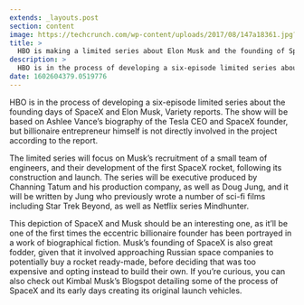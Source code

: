 ```yaml
--- 
extends: _layouts.post 
section: content 
image: https://techcrunch.com/wp-content/uploads/2017/08/147a18361.jpg?w=600 
title: > 
  HBO is making a limited series about Elon Musk and the founding of SpaceX – TechCrunch 
description: > 
  HBO is in the process of developing a six-episode limited series about the founding days of SpaceX and Elon Musk, Variety reports.The show will be based on Ashlee Vance’s biography of the Tesla CEO and SpaceX founder, but billionaire entrepreneur himself is not directly involved in the project according to the report.The limited series will focus on Musk’s recruitment of a small team of engineers, and their development of the first SpaceX rocket, following its construction and launch.This depiction of SpaceX and Musk should be an interesting one, as it’ll be one of the first times the eccentric billionaire founder has been portrayed in a work of biographical fiction.If you’re curious, you can also check out Kimbal Musk’s Blogspot detailing some of the process of SpaceX and its early days creating its original launch vehicles. 
date: 1602604379.0519776 
--- 
```

HBO is in the process of developing a six-episode limited series about the founding days of SpaceX and Elon Musk, Variety reports. The show will be based on Ashlee Vance’s biography of the Tesla CEO and SpaceX founder, but billionaire entrepreneur himself is not directly involved in the project according to the report.

The limited series will focus on Musk’s recruitment of a small team of engineers, and their development of the first SpaceX rocket, following its construction and launch. The series will be executive produced by Channing Tatum and his production company, as well as Doug Jung, and it will be written by Jung who previously wrote a number of sci-fi films including Star Trek Beyond, as well as Netflix series Mindhunter.

This depiction of SpaceX and Musk should be an interesting one, as it’ll be one of the first times the eccentric billionaire founder has been portrayed in a work of biographical fiction. Musk’s founding of SpaceX is also great fodder, given that it involved approaching Russian space companies to potentially buy a rocket ready-made, before deciding that was too expensive and opting instead to build their own. If you’re curious, you can also check out Kimbal Musk’s Blogspot detailing some of the process of SpaceX and its early days creating its original launch vehicles.